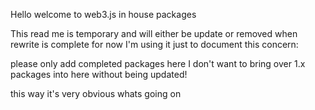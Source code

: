 Hello welcome to web3.js in house packages

This read me is temporary and will either be update or removed when rewrite is complete for now I'm using it just to document this concern:

please only add completed packages here I don't want to bring over 1.x packages into here without being updated!

this way it's very obvious whats going on

